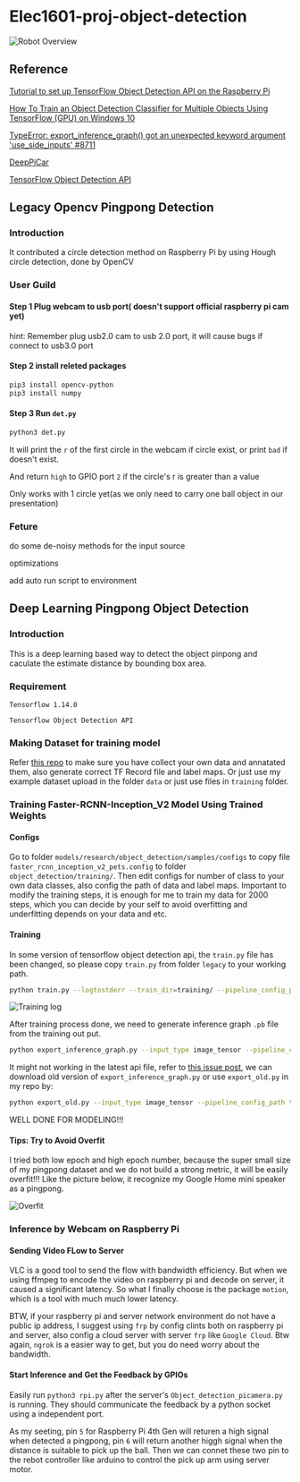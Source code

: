 # Elec1601-proj-object-detection

![Robot Overview](https://github.com/Hansxsourse/Elec1601-proj-object-detection/blob/main/image/photo_2020-11-18_23-01-44.jpg)

## Reference
[Tutorial to set up TensorFlow Object Detection API on the Raspberry Pi](https://github.com/EdjeElectronics/TensorFlow-Object-Detection-on-the-Raspberry-Pi#6-detect-objects)

[How To Train an Object Detection Classifier for Multiple Objects Using TensorFlow (GPU) on Windows 10](https://github.com/EdjeElectronics/TensorFlow-Object-Detection-API-Tutorial-Train-Multiple-Objects-Windows-10)

[TypeError: export_inference_graph() got an unexpected keyword argument 'use_side_inputs' #8711](https://github.com/tensorflow/models/issues/8711)

[DeepPiCar](https://github.com/dctian/DeepPiCar)

[TensorFlow Object Detection API](https://github.com/tensorflow/models/tree/master/research/object_detection)

## Legacy Opencv Pingpong Detection

### Introduction
It contributed a circle detection method on Raspberry Pi by using Hough circle detection, done by OpenCV

### User Guild

#### Step 1 Plug webcam to usb port( doesn't support official raspberry pi cam yet)
hint: Remember plug usb2.0 cam to usb 2.0 port, it will cause bugs if connect to usb3.0 port

#### Step 2 install releted packages
```bash
pip3 install opencv-python
pip3 install numpy
```

#### Step 3 Run `det.py`
```bash
python3 det.py
```
It will print the `r` of the first circle in the webcam if circle exist, or print `bad` if doesn't exist.

And return `high` to GPIO port `2` if the circle's r is greater than a value

Only works with 1 circle yet(as we only need to carry one ball object in our presentation)

### Feture
do some de-noisy methods for the input source

optimizations

add auto run script to environment 

## Deep Learning Pingpong Object Detection

### Introduction

This is a deep learning based way to detect the object pinpong and caculate the estimate distance by bounding box area.

### Requirement
`Tensorflow 1.14.0`

`Tensorflow Object Detection API`

### Making Dataset for training model

Refer [this repo](https://github.com/EdjeElectronics/TensorFlow-Object-Detection-API-Tutorial-Train-Multiple-Objects-Windows-10) to make sure you have collect your own data and annatated them, also generate correct TF Record file and label maps. Or just use my example dataset upload in the folder `data` or just use files in `training` folder.

### Training Faster-RCNN-Inception_V2 Model Using Trained Weights

#### Configs

Go to folder `models/research/object_detection/samples/configs` to copy file `faster_rcnn_inception_v2_pets.config` to folder `object_detection/training/`. Then edit configs for number of class to your own data classes, also config the path of data and label maps. Important to modify the training steps, it is enough for me to train my data for 2000 steps, which you can decide by your self to avoid overfitting and underfitting depends on your data and etc.

#### Training

In some version of tensorflow object detection api, the `train.py` file has been changed, so please copy `train.py` from folder `legacy` to your working path.

```bash
python train.py --logtostderr --train_dir=training/ --pipeline_config_path=training/faster_rcnn_inception_v2_pets.config
```
![Training log](https://github.com/Hansxsourse/Elec1601-proj-object-detection/blob/main/image/Training_Progress.png)


After training process done, we need to generate inference graph `.pb` file from the training out put. 

```bash
python export_inference_graph.py --input_type image_tensor --pipeline_config_path training/faster_rcnn_inception_v2_pets.config --trained_checkpoint_prefix training/model.ckpt-XXXX --output_directory inference_graph
```

It might not working in the latest api file, refer to [this issue post](https://github.com/tensorflow/models/issues/8711#issuecomment-647141998), we can download old version of `export_inference_graph.py` or use `export_old.py` in my repo by:

```bash
python export_old.py --input_type image_tensor --pipeline_config_path training/faster_rcnn_inception_v2_pets.config --checkpoint_path training/model.ckpt-XXXX(THE BEST STEP NUMBER) --inference_graph_path output_inference_graph.pb
```

WELL DONE FOR MODELING!!!

#### Tips: Try to Avoid Overfit

I tried both low epoch and high epoch number, because the super small size of my pingpong dataset and we do not build a strong metric, it will be easily overfit!!! Like the picture below, it recognize my Google Home mini speaker as a pingpong.

![Overfit](https://github.com/Hansxsourse/Elec1601-proj-object-detection/blob/main/image/Screenshot%20from%202020-11-09%2001-07-46.png)


### Inference by Webcam on Raspberry Pi

####  Sending Video FLow to Server
VLC is a good tool to send the flow with bandwidth efficiency. But when we using ffmpeg to encode the video on raspberry pi and decode on server, it caused a significant latency. So what I finally choose is the package `motion`, which is a tool with much much lower latency.

BTW, if your raspberry pi and server network environment do not have a public ip address, I suggest using `frp` by config clints both on raspberry pi and server, also config a cloud server with server `frp` like `Google Cloud`. Btw again, `ngrok` is a easier way to get, but you do need worry about the bandwidth.

#### Start Inference and Get the Feedback by GPIOs
Easily run `python3 rpi.py` after the server's `Object_detection_picamera.py` is running. They should communicate the feedback by a python socket using a independent port.

As my seeting, pin `5` for Raspberry Pi 4th Gen will returen a high signal when detected a pingpong, pin `6` will return another higgh signal when the distance is suitable to pick up the ball. Then we can connet these two pin to the rebot controller like arduino to control the pick up arm using server motor. 





